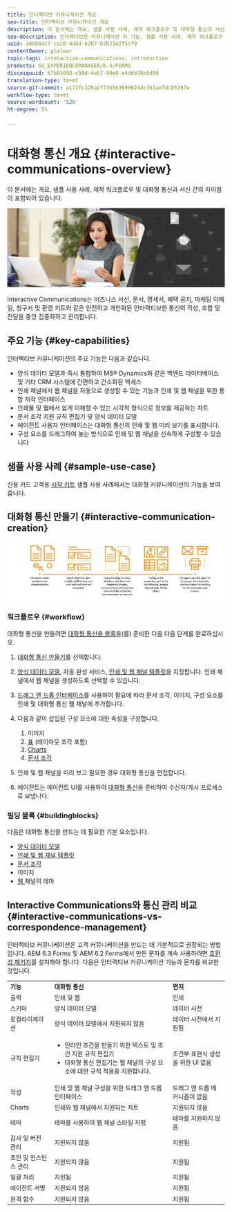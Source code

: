 ```yaml
---
title: 인터랙티브 커뮤니케이션 개요
seo-title: 인터랙티브 커뮤니케이션 개요
description: 이 문서에는 개요, 샘플 사용 사례, 제작 워크플로우 및 대화형 통신과 서신 간의 차이점이 포함되어 있습니다.
seo-description: 인터랙티브한 커뮤니케이션 키 기능, 샘플 사용 사례, 제작 워크플로우 및 인터랙티브한 커뮤니케이션과 메일 관리 간의 차이점
uuid: a06b4ac7-ca20-4d6d-b2b7-87b21e2f5cf9
contentOwner: gtalwar
topic-tags: interactive-communications, introduction
products: SG_EXPERIENCEMANAGER/6.4/FORMS
discoiquuid: 67b03098-c58d-4a57-90e0-e4ddd78e5d99
translation-type: tm+mt
source-git-commit: a172fc329a2f73b563690624dc361aefdcb5397e
workflow-type: tm+mt
source-wordcount: '526'
ht-degree: 5%

---
```



# 대화형 통신 개요 {#interactive-communications-overview}

이 문서에는 개요, 샘플 사용 사례, 제작 워크플로우 및 대화형 통신과 서신 간의 차이점이 포함되어 있습니다.

![](do-not-localize/correspondence-management.png)

Interactive Communications는 비즈니스 서신, 문서, 명세서, 혜택 공지, 마케팅 이메일, 청구서 및 환영 키트와 같은 안전하고 개인화된 인터랙티브한 통신의 작성, 조합 및 전달을 중앙 집중화하고 관리합니다.

## 주요 기능 {#key-capabilities}

인터랙티브 커뮤니케이션의 주요 기능은 다음과 같습니다.

* 양식 데이터 모델과 즉시 통합하여 MS® Dynamics와 같은 백엔드 데이터베이스 및 기타 CRM 시스템에 간편하고 간소화된 액세스
* 인쇄 채널에서 웹 채널을 자동으로 생성할 수 있는 기능과 인쇄 및 웹 채널을 위한 통합 저작 인터페이스
* 인쇄물 및 웹에서 쉽게 이해할 수 있는 시각적 형식으로 정보를 제공하는 차트
* 문서 조각 지원 규칙 편집기 및 양식 데이터 모델
* 에이전트 사용자 인터페이스는 대화형 통신의 인쇄 및 웹 미리 보기를 표시합니다.
* 구성 요소를 드래그하여 놓는 방식으로 인쇄 및 웹 채널을 신속하게 구성할 수 있습니다

## 샘플 사용 사례 {#sample-use-case}

신용 카드 고객용 [시작 키트](/help/forms/using/finance-reference-site-walkthrough.md#credit-card-application-walkthrough) 샘플 사용 사례에서는 대화형 커뮤니케이션의 기능을 보여줍니다.

## 대화형 통신 만들기 {#interactive-communication-creation}

![interactive_communication-01](assets/interactive_communication-01.jpg)

### 워크플로우 {#workflow}

대화형 통신을 만들려면 [대화형 통신용 블록](#buildingblocks)을(를) 준비한 다음 다음 단계를 완료하십시오.

1. [대화형 통신 만들기](/help/forms/using/create-interactive-communication.md)를 선택합니다.

1. [양식 데이터 모델](/help/forms/using/data-integration.md), 자동 완성 서비스, [인쇄 및 웹 채널 템플릿](/help/forms/using/web-channel-print-channel.md)을 지정합니다. 인쇄 채널에서 웹 채널을 생성하도록 선택할 수 있습니다.

1. [드래그 앤 드롭 인터페이스](/help/forms/using/introduction-interactive-communication-authoring.md)를 사용하여 필요에 따라 문서 조각, 이미지, 구성 요소를 인쇄 및 대화형 통신 웹 채널에 추가합니다.
1. 다음과 같이 삽입된 구성 요소에 대한 속성을 구성합니다.

   1. 이미지
   1. [표](/help/forms/using/create-interactive-communication.md#tables) (레이아웃 조각 포함)
   1. [Charts](/help/forms/using/chart-component-interactive-communications.md)
   1. [문서 조각](/help/forms/using/create-interactive-communication.md#document-fragment-properties)

1. 인쇄 및 웹 채널을 미리 보고 필요한 경우 대화형 통신을 편집합니다.
1. 에이전트는 에이전트 UI를 사용하여 [대화형 통신](/help/forms/using/prepare-send-interactive-communication.md)을 준비하여 수신자/게시 프로세스로 보냅니다.

### 빌딩 블록 {#buildingblocks}

다음은 대화형 통신을 만드는 데 필요한 기본 요소입니다.

* [양식 데이터 모델](/help/forms/using/data-integration.md)
* [인쇄 및 웹 채널 템플릿](/help/forms/using/web-channel-print-channel.md)
* [문서 조각](/help/forms/using/document-fragments.md)
* 이미지
* [웹 ](/help/forms/using/themes.md) 채널의 테마

## Interactive Communications와 통신 관리 비교 {#interactive-communications-vs-correspondence-management}

인터랙티브 커뮤니케이션은 고객 커뮤니케이션을 만드는 데 기본적으로 권장되는 방법입니다. AEM 6.3 Forms 및 AEM 6.2 Forms에서 만든 문자를 계속 사용하려면 [호환성 패키지](/help/forms/using/compatibility-package.md)를 설치해야 합니다. 다음은 인터랙티브 커뮤니케이션 기능과 문자를 비교한 것입니다.

<table> 
 <tbody>
  <tr>
   <td><strong>기능</strong></td> 
   <td><strong>대화형 통신</strong></td> 
   <td><strong>편지</strong></td> 
  </tr>
  <tr>
   <td>출력</td> 
   <td>인쇄 및 웹</td> 
   <td>인쇄</td> 
  </tr>
  <tr>
   <td>스키마</td> 
   <td>양식 데이터 모델 </td> 
   <td>데이터 사전 </td> 
  </tr>
  <tr>
   <td>로컬라이제이션</td> 
   <td>양식 데이터 모델에서 지원되지 않음</td> 
   <td>데이터 사전에서 지원됨</td> 
  </tr>
  <tr>
   <td>규칙 편집기</td> 
   <td>
    <ul> 
     <li>인라인 조건을 만들기 위한 텍스트 및 조건 지원 규칙 편집기</li> 
     <li>대화형 통신 편집기는 웹 채널의 구성 요소에 대한 규칙 적용을 지원합니다.</li> 
    </ul> </td> 
   <td>조건부 표현식 생성을 위한 UI 없음</td> 
  </tr>
  <tr>
   <td>작성</td> 
   <td>인쇄 및 웹 채널 구성을 위한 드래그 앤 드롭 인터페이스</td> 
   <td>드래그 앤 드롭 메커니즘이 없음 </td> 
  </tr>
  <tr>
   <td>Charts</td> 
   <td>인쇄와 웹 채널에서 지원되는 차트</td> 
   <td>지원되지 않음</td> 
  </tr>
  <tr>
   <td>테마</td> 
   <td>테마를 사용하여 웹 채널 스타일 지정</td> 
   <td>테마를 지원하지 않음</td> 
  </tr>
  <tr>
   <td>감사 및 버전 관리</td> 
   <td>지원되지 않음</td> 
   <td>지원됨</td> 
  </tr>
  <tr>
   <td>초안 및 인스턴스 관리</td> 
   <td>지원되지 않음</td> 
   <td>지원됨</td> 
  </tr>
  <tr>
   <td>일괄 처리</td> 
   <td>지원됨 </td> 
   <td>지원됨</td> 
  </tr>
  <tr>
   <td>에이전트 서명</td> 
   <td>지원되지 않음</td> 
   <td>지원됨</td> 
  </tr>
  <tr>
   <td>원격 함수</td> 
   <td>지원되지 않음</td> 
   <td>지원됨</td> 
  </tr>
 </tbody>
</table>


